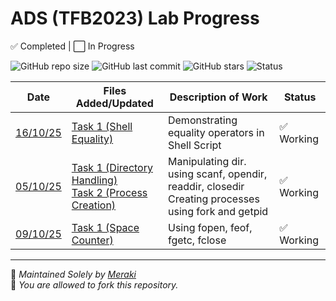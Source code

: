 # ADS (TFB2023) Lab Progress

✅ Completed | ⬜ In Progress

![GitHub repo size](https://img.shields.io/github/repo-size/Ikarem/OS-TBD2043)
![GitHub last commit](https://img.shields.io/github/last-commit/Ikarem/OS-TBD2043)
![GitHub stars](https://img.shields.io/github/stars/Ikarem/OS-TBD2043?style=social)
![Status](https://img.shields.io/badge/Status-Active-brightgreen)

| Date       | Files Added/Updated         | Description of Work      |    Status    |
|------------|-----------------------------|--------------------------|--------------|
| [16/10/25](./16-10-25/) | [Task 1 (Shell Equality)](./16-10-25/task_1.sh)| Demonstrating equality operators in Shell Script |✅ Working  |
| [05/10/25](./02-10-25/) | [Task 1 (Directory Handling)](./02-10-25/task_1.c)<br>[Task 2 (Process Creation)](./02-10-25/task_2.c) | Manipulating dir. using scanf, opendir, readdir, closedir<br>Creating processes using fork and getpid |✅ Working  |
| [09/10/25](./09-10-25/) | [Task 1 (Space Counter)](./09-10-25/task_1.c)| Using fopen, feof, fgetc, fclose |✅ Working  |


---
🧠 *Maintained Solely by [Meraki](https://github.com/Ikarem)*  
🔁 *You are allowed to fork this repository.*
